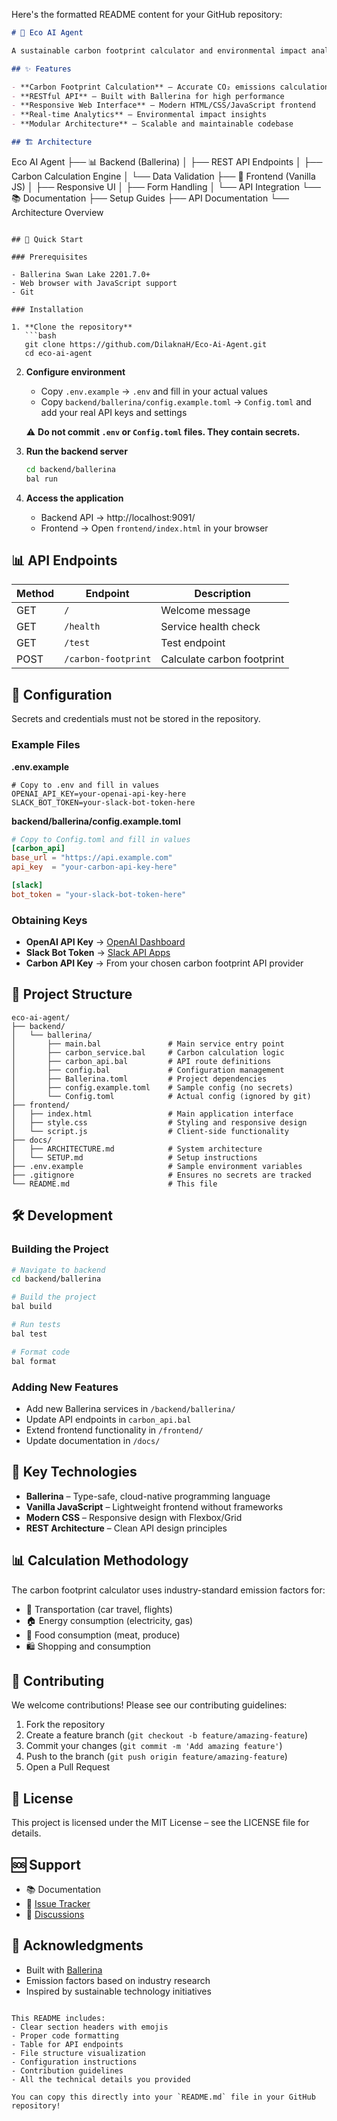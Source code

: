 Here's the formatted README content for your GitHub repository:

```markdown
# 🌱 Eco AI Agent

A sustainable carbon footprint calculator and environmental impact analyzer built with Ballerina and modern web technologies.

## ✨ Features

- **Carbon Footprint Calculation** – Accurate CO₂ emissions calculations
- **RESTful API** – Built with Ballerina for high performance
- **Responsive Web Interface** – Modern HTML/CSS/JavaScript frontend
- **Real-time Analytics** – Environmental impact insights
- **Modular Architecture** – Scalable and maintainable codebase

## 🏗️ Architecture

```
Eco AI Agent
├── 📊 Backend (Ballerina)
│   ├── REST API Endpoints
│   ├── Carbon Calculation Engine
│   └── Data Validation
├── 🎨 Frontend (Vanilla JS)
│   ├── Responsive UI
│   ├── Form Handling
│   └── API Integration
└── 📚 Documentation
    ├── Setup Guides
    ├── API Documentation
    └── Architecture Overview
```

## 🚀 Quick Start

### Prerequisites

- Ballerina Swan Lake 2201.7.0+
- Web browser with JavaScript support
- Git

### Installation

1. **Clone the repository**
   ```bash
   git clone https://github.com/DilaknaH/Eco-Ai-Agent.git
   cd eco-ai-agent
   ```

2. **Configure environment**
   - Copy `.env.example` → `.env` and fill in your actual values
   - Copy `backend/ballerina/config.example.toml` → `Config.toml` and add your real API keys and settings

   ⚠️ **Do not commit `.env` or `Config.toml` files. They contain secrets.**

3. **Run the backend server**
   ```bash
   cd backend/ballerina
   bal run
   ```

4. **Access the application**
   - Backend API → http://localhost:9091/
   - Frontend → Open `frontend/index.html` in your browser

## 📊 API Endpoints

| Method | Endpoint | Description |
|--------|----------|-------------|
| GET | `/` | Welcome message |
| GET | `/health` | Service health check |
| GET | `/test` | Test endpoint |
| POST | `/carbon-footprint` | Calculate carbon footprint |

## 🔑 Configuration

Secrets and credentials must not be stored in the repository.

### Example Files

**.env.example**
```env
# Copy to .env and fill in values
OPENAI_API_KEY=your-openai-api-key-here
SLACK_BOT_TOKEN=your-slack-bot-token-here
```

**backend/ballerina/config.example.toml**
```toml
# Copy to Config.toml and fill in values
[carbon_api]
base_url = "https://api.example.com"
api_key  = "your-carbon-api-key-here"

[slack]
bot_token = "your-slack-bot-token-here"
```

### Obtaining Keys

- **OpenAI API Key** → [OpenAI Dashboard](https://platform.openai.com/api-keys)
- **Slack Bot Token** → [Slack API Apps](https://api.slack.com/apps)
- **Carbon API Key** → From your chosen carbon footprint API provider

## 📁 Project Structure

```
eco-ai-agent/
├── backend/
│   └── ballerina/
│       ├── main.bal               # Main service entry point
│       ├── carbon_service.bal     # Carbon calculation logic
│       ├── carbon_api.bal         # API route definitions
│       ├── config.bal             # Configuration management
│       ├── Ballerina.toml         # Project dependencies
│       ├── config.example.toml    # Sample config (no secrets)
│       └── Config.toml            # Actual config (ignored by git)
├── frontend/
│   ├── index.html                 # Main application interface
│   ├── style.css                  # Styling and responsive design
│   └── script.js                  # Client-side functionality
├── docs/
│   ├── ARCHITECTURE.md            # System architecture
│   └── SETUP.md                   # Setup instructions
├── .env.example                   # Sample environment variables
├── .gitignore                     # Ensures no secrets are tracked
└── README.md                      # This file
```

## 🛠️ Development

### Building the Project

```bash
# Navigate to backend
cd backend/ballerina

# Build the project
bal build

# Run tests
bal test

# Format code
bal format
```

### Adding New Features

- Add new Ballerina services in `/backend/ballerina/`
- Update API endpoints in `carbon_api.bal`
- Extend frontend functionality in `/frontend/`
- Update documentation in `/docs/`

## 🌟 Key Technologies

- **Ballerina** – Type-safe, cloud-native programming language
- **Vanilla JavaScript** – Lightweight frontend without frameworks
- **Modern CSS** – Responsive design with Flexbox/Grid
- **REST Architecture** – Clean API design principles

## 📊 Calculation Methodology

The carbon footprint calculator uses industry-standard emission factors for:

- 🚗 Transportation (car travel, flights)
- 🏠 Energy consumption (electricity, gas)
- 🍖 Food consumption (meat, produce)
- 🛍️ Shopping and consumption

## 🤝 Contributing

We welcome contributions! Please see our contributing guidelines:

1. Fork the repository
2. Create a feature branch (`git checkout -b feature/amazing-feature`)
3. Commit your changes (`git commit -m 'Add amazing feature'`)
4. Push to the branch (`git push origin feature/amazing-feature`)
5. Open a Pull Request

## 📝 License

This project is licensed under the MIT License – see the LICENSE file for details.

## 🆘 Support

- 📚 Documentation
- 🐛 [Issue Tracker](https://github.com/DilaknaH/Eco-Ai-Agent/issues)
- 💬 [Discussions](https://github.com/DilaknaH/Eco-Ai-Agent/discussions)

## 🙏 Acknowledgments

- Built with [Ballerina](https://ballerina.io/)
- Emission factors based on industry research
- Inspired by sustainable technology initiatives
```

This README includes:
- Clear section headers with emojis
- Proper code formatting
- Table for API endpoints
- File structure visualization
- Configuration instructions
- Contribution guidelines
- All the technical details you provided

You can copy this directly into your `README.md` file in your GitHub repository!
